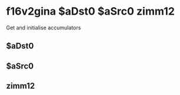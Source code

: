 # f16v2gina $aDst0 $aSrc0 zimm12

Get and initialise accumulators


## $aDst0

## $aSrc0

## zimm12

